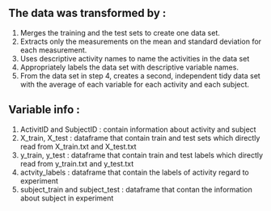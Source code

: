 ## The data was transformed by :

1. Merges the training and the test sets to create one data set.
2. Extracts only the measurements on the mean and standard deviation for each measurement.
3. Uses descriptive activity names to name the activities in the data set
4. Appropriately labels the data set with descriptive variable names.
5. From the data set in step 4, creates a second, independent tidy data set with the average of each variable for each activity and each subject.

## Variable info :
1. ActivitID and SubjectID : contain information about activity and subject 
2. X_train, X_test : dataframe that contain train and test sets which directly read from X_train.txt and X_test.txt
3. y_train, y_test : dataframe that contain train and test labels which directly read from y_train.txt and y_test.txt
4. actvity_labels : dataframe that contain the labels of activity regard to experiment
5. subject_train and subject_test : dataframe that contan the information about subject in experiment
